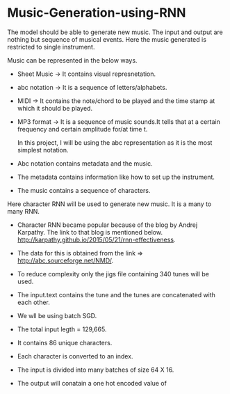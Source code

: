 # Music-Generation-using-RNN

The model should be able to generate new music. The input and output are nothing but sequence of musical events. Here the music generated  is restricted to single instrument.

Music can be represented in the below ways.
- Sheet Music -> It contains visual represnetation.
- abc notation -> It is a sequence of letters/alphabets.
- MIDI -> It contains the note/chord to be played and the time stamp at which it should be played.
- MP3 format -> It is a sequence of music sounds.It tells that at a certain frequency and certain amplitude for/at time t.

  In this project, I will be using the abc representation as it is the most simplest notation.
- Abc notation contains metadata and the music.
- The metadata contains information like how to set up the instrument.
- The music contains a sequence of characters.

Here character RNN will be used to generate new music. It is a many to many RNN.
- Character RNN became popular because of the blog by Andrej Karpathy. The link to that blog is mentioned below.
  http://karpathy.github.io/2015/05/21/rnn-effectiveness.
  
- The data for this is obtained from the link => http://abc.sourceforge.net/NMD/.
- To reduce complexity only the jigs file containing 340 tunes will be used.
- The input.text contains the tune and the tunes are concatenated with each other.
- We wll be using batch SGD.
- The total input legth = 129,665.
- It contains 86 unique characters.
- Each character is converted to an index.
- The input is divided into many batches of size 64 X 16.
- The output will conatain a one hot encoded value of 
